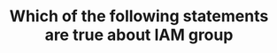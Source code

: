 ---
layout: answer
title: "Which of the following statements are true about IAM group"
blurb: "Users can belong to multiple groups. A user then becomes subject to all of the permissions and policies applies across all of the groups to which they bel"
quid: 146
---